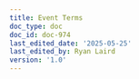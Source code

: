 ```yaml
---
title: Event Terms
doc_type: doc
doc_id: doc-974
last_edited_date: '2025-05-25'
last_edited_by: Ryan Laird
version: '1.0'
---
```



